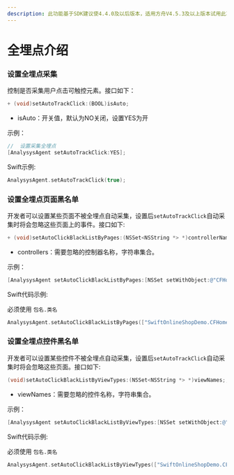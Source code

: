 ```yaml
---
description: 此功能基于SDK建议使4.4.0及以后版本，适用方舟V4.5.3及以上版本试用此功能
---
```


# 全埋点介绍

### 设置全埋点采集

控制是否采集用户点击可触控元素。接口如下：

```objectivec
+ (void)setAutoTrackClick:(BOOL)isAuto;
```

* isAuto：开关值，默认为NO关闭，设置YES为开

示例：

```objectivec
//  设置采集全埋点
[AnalysysAgent setAutoTrackClick:YES];
```

Swift示例:

```swift
AnalysysAgent.setAutoTrackClick(true);
```

### 设置全埋点页面黑名单

开发者可以设置某些页面不被全埋点自动采集，设置后`setAutoTrackClick`自动采集时将会忽略这些页面上的事件。接口如下:

```objectivec
+ (void)setAutoClickBlackListByPages:(NSSet<NSString *> *)controllerNames;
```

* controllers：需要忽略的控制器名称，字符串集合。

示例：

```objectivec
[AnalysysAgent setAutoClickBlackListByPages:[NSSet setWithObject:@"CFHomePageController"]];
```

Swift代码示例:

必须使用 `包名.类名`

```swift
AnalysysAgent.setAutoClickBlackListByPages(["SwiftOnlineShopDemo.CFHomePageController"]);
```

### 设置全埋点控件黑名单

开发者可以设置某些控件不被全埋点自动采集，设置后`setAutoTrackClick`自动采集时将会忽略这些页面。接口如下:

```objectivec
(void)setAutoClickBlackListByViewTypes:(NSSet<NSString *> *)viewNames;;
```

* viewNames：需要忽略的控件名称，字符串集合。

示例：

```objectivec
[AnalysysAgent setAutoClickBlackListByViewTypes:[NSSet setWithObject:@"ANSButton"]];
```

Swift代码示例:

必须使用 `包名.类名`

```swift
AnalysysAgent.setAutoClickBlackListByViewTypes(["SwiftOnlineShopDemo.CFButton"]);
```

